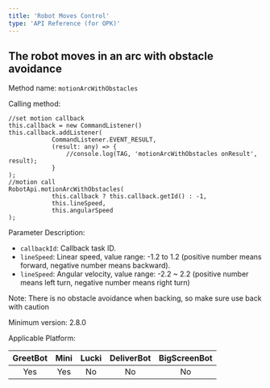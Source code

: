 ```yaml
---
title: 'Robot Moves Control'
type: 'API Reference (for OPK)'
---
```


## The robot moves in an arc with obstacle avoidance
Method name: `motionArcWithObstacles`

Calling method:

```
//set motion callback
this.callback = new CommandListener()
this.callback.addListener(
            CommandListener.EVENT_RESULT,
            (result: any) => {
                //console.log(TAG, 'motionArcWithObstacles onResult', result);
            }
);
//motion call
RobotApi.motionArcWithObstacles(
            this.callback ? this.callback.getId() : -1,
            this.lineSpeed,
            this.angularSpeed
);
```

Parameter Description: 
- `callbackId`: Callback task ID.
- `lineSpeed`: Linear speed, value range: -1.2 to 1.2 (positive number means forward, negative number means backward).
- `lineSpeed`: Angular velocity, value range: -2.2 ~ 2.2 (positive number means left turn, negative number means right turn)

Note: There is no obstacle avoidance when backing, so make sure use back with caution

Minimum version: 2.8.0

Applicable Platform:

<div class="fixed-table bordered-table">

|GreetBot|Mini|Lucki|DeliverBot|BigScreenBot|
|:-:|:-:|:-:|:-:|:-:|
|Yes|Yes|No|No|No|

</div>

